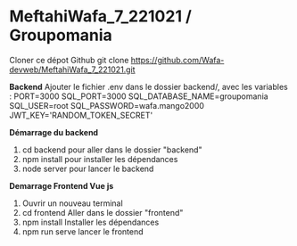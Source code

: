 # MeftahiWafa_7_221021 / Groupomania

Cloner ce dépot Github
git clone https://github.com/Wafa-devweb/MeftahiWafa_7_221021.git


**Backend**
Ajouter le fichier .env dans le dossier backend/, avec les variables :
PORT=3000
SQL_PORT=3000
SQL_DATABASE_NAME=groupomania
SQL_USER=root
SQL_PASSWORD=wafa.mango2000
JWT_KEY='RANDOM_TOKEN_SECRET'

**Démarrage du backend**
1. cd backend pour aller dans le dossier "backend"
2. npm install pour installer les dépendances
3. node server pour lancer le backend

**Demarrage Frontend Vue js**
1. Ouvrir un nouveau terminal
2. cd frontend  Aller dans le dossier "frontend"
3. npm install Installer les dépendances
4. npm run serve lancer le frontend 
